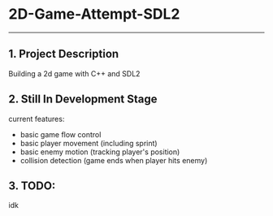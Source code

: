 # 2D-Game-Attempt-SDL2

---

## 1. Project Description
Building a 2d game with C++ and SDL2

## 2. Still In Development Stage
current features:
- basic game flow control
- basic player movement (including sprint)
- basic enemy motion (tracking player's position)
- collision detection (game ends when player hits enemy)

## 3. TODO:
idk

